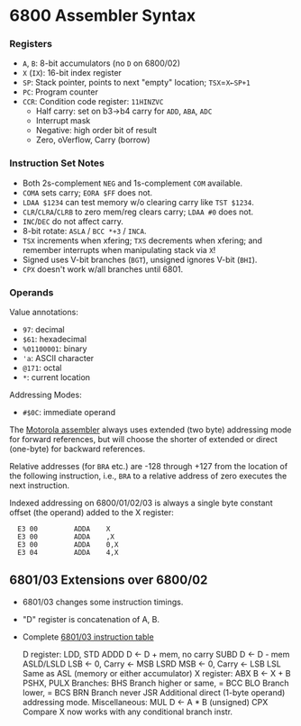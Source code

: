 6800 Assembler Syntax
=====================

### Registers

- `A`, `B`: 8-bit accumulators (no `D` on 6800/02)
- `X` (`IX`): 16-bit index register
- `SP`: Stack pointer, points to next "empty" location; `TSX`=`X←SP+1`
- `PC`: Program counter
- `CCR`: Condition code register: `11HINZVC`
  - Half carry: set on b3→b4 carry for `ADD`, `ABA`, `ADC`
  - Interrupt mask
  - Negative: high order bit of result
  - Zero, oVerflow, Carry (borrow)

### Instruction Set Notes

- Both 2s-complement `NEG` and 1s-complement `COM` available.
- `COMA` sets carry; `EORA $FF` does not.
- `LDAA $1234` can test memory w/o clearing carry like `TST $1234`.
- `CLR`/`CLRA`/`CLRB` to zero mem/reg clears carry; `LDAA #0` does not.
- `INC`/`DEC` do not affect carry.
- 8-bit rotate: `ASLA` / `BCC *+3` / `INCA`.
- `TSX` increments when xfering; `TXS` decrements when xfering;
  and remember interrupts when manipulating stack via `X`!
- Signed uses V-bit branches (`BGT`), unsigned ignores V-bit (`BHI`).
- `CPX` doesn't work w/all branches until 6801.

### Operands

Value annotations:
- `97`: decimal
- `$61`: hexadecimal
- `%01100001`: binary
- `'a`: ASCII character
- `@171`: octal
- `*`: current location

Addressing Modes:
- `#$0C`: immediate operand

The [Motorola assembler][masm] always uses extended (two byte)
addressing mode for forward references, but will choose the shorter of
extended or direct (one-byte) for backward references.

Relative addresses (for `BRA` etc.) are -128 through +127 from the
location of the following instruction, i.e., `BRA` to a relative
address of zero executes the next instruction.

Indexed addressing on 6800/01/02/03 is always a single byte constant
offset (the operand) added to the X register:

      E3 00         ADDA    X
      E3 00         ADDA    ,X
      E3 00         ADDA    0,X
      E3 04         ADDA    4,X


6801/03 Extensions over 6800/02
-----------------------------------

- 6801/03 changes some instruction timings.
- "D" register is concatenation of A, B.
- Complete [6801/03 instruction table][6801inst]

    D register:
      LDD, STD
      ADDD          D ← D + mem, no carry
      SUBD          D ← D - mem
      ASLD/LSLD     LSB ← 0, Carry ← MSB
      LSRD          MSB ← 0, Carry ← LSB
      LSL           Same as ASL (memory or either accumulator)
    X register:
      ABX           B ← X + B
      PSHX, PULX
    Branches:
      BHS       Branch higher or same, = BCC
      BLO       Branch lower, = BCS
      BRN       Branch never
      JSR       Additional direct (1-byte operand) addressing mode.
    Miscellaneous:
      MUL       D ← A * B (unsigned)
      CPX       Compare X now works with any conditional branch instr.


<!-------------------------------------------------------------------->
[masm]: https://archive.org/details/bitsavers_motorola68ReferenceManualMay84_19173732/page/n91
[6801inst]: https://archive.org/details/bitsavers_motorola68ReferenceManualMay84_19173732/page/n97
